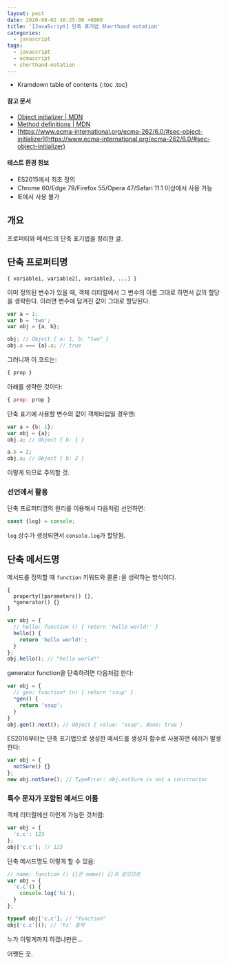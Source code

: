```yaml
---
layout: post
date: 2020-08-02 16:25:00 +0900
title: '[JavaScript] 단축 표기법 Shorthand notation'
categories:
  - javascript
tags:
  - javascript
  - ecmascript
  - shorthand-notation
---
```


* Kramdown table of contents
{:toc .toc}

#### 참고 문서

- [Object initializer \| MDN](https://developer.mozilla.org/en-US/docs/Web/JavaScript/Reference/Operators/Object_initializer)
- [Method definitions \| MDN](https://developer.mozilla.org/en-US/docs/Web/JavaScript/Reference/Functions/Method_definitions)
- [https://www.ecma-international.org/ecma-262/6.0/#sec-object-initializer](https://www.ecma-international.org/ecma-262/6.0/#sec-object-initializer)

#### 테스트 환경 정보

- ES2015에서 최초 정의
- Chrome 60/Edge 79/Firefox 55/Opera 47/Safari 11.1 이상에서 사용 가능
- IE에서 사용 불가


## 개요

프로퍼티와 메서드의 단축 표기법을 정리한 글.


## 단축 프로퍼티명

```
{ variable1, variable2[, variable3, ...] }
```

이미 정의된 변수가 있을 때, 객체 리터럴에서 그 변수의 이름 그대로 하면서 값의 할당을 생략한다. 이러면 변수에 담겨진 값이 그대로 할당된다.

```js
var a = 1;
var b = 'two';
var obj = {a, b};

obj; // Object { a: 1, b: "two" }
obj.a === {a}.a; // true
```

그러니까 이 코드는:

```js
{ prop }
```

아래를 생략한 것이다:

```js
{ prop: prop }
```

단축 표기에 사용할 변수의 값이 객체타입일 경우엔:

```js
var a = {b: 1};
var obj = {a};
obj.a; // Object { b: 1 }

a.b = 2;
obj.a; // Object { b: 2 }
```

이렇게 되므로 주의할 것.

### 선언에서 활용

단축 프로퍼티명의 원리를 이용해서 다음처럼 선언하면:

```js
const {log} = console;
```

`log` 상수가 생성되면서 `console.log`가 할당됨.


## 단축 메서드명

메서드를 정의할 때 `function` 키워드와 콜론`:`을 생략하는 방식이다.

```
{
  property([parameters]) {},
  *generator() {}
}
```

```js
var obj = {
  // hello: function () { return 'hello world!' }
  hello() {
    return 'hello world!';
  }
};
obj.hello(); // "hello world!"
```

generator function을 단축하려면 다음처럼 한다:

```js
var obj = {
  // gen: function* (n) { return 'ssup' }
  *gen() {
    return 'ssup';
  }
}
obj.gen().next(); // Object { value: "ssup", done: true }
```

ES2016부터는 단축 표기법으로 생성한 메서드를 생성자 함수로 사용하면 에러가 발생한다:

```js
var obj = {
  notSure() {}
};
new obj.notSure(); // TypeError: obj.notSure is not a constructor
```

### 특수 문자가 포함된 메서드 이름

객체 리터럴에선 이런게 가능한 것처럼:

```js
var obj = {
  'c.c': 123
};
obj['c.c']; // 123
```

단축 메서드명도 이렇게 할 수 있음:

```js
// name: function () {}은 name() {}과 같으므로
var obj = {
  'c.c'() {
    console.log('hi');
  }
};

typeof obj['c.c']; // "function"
obj['c.c'](); // 'hi' 출력
```

누가 이렇게까지 하겠냐만은...

어쨋든 끗.
